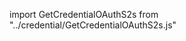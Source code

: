 import GetCredentialOAuthS2s from "../credential/GetCredentialOAuthS2s.js"

<GetCredentialOAuthS2s />